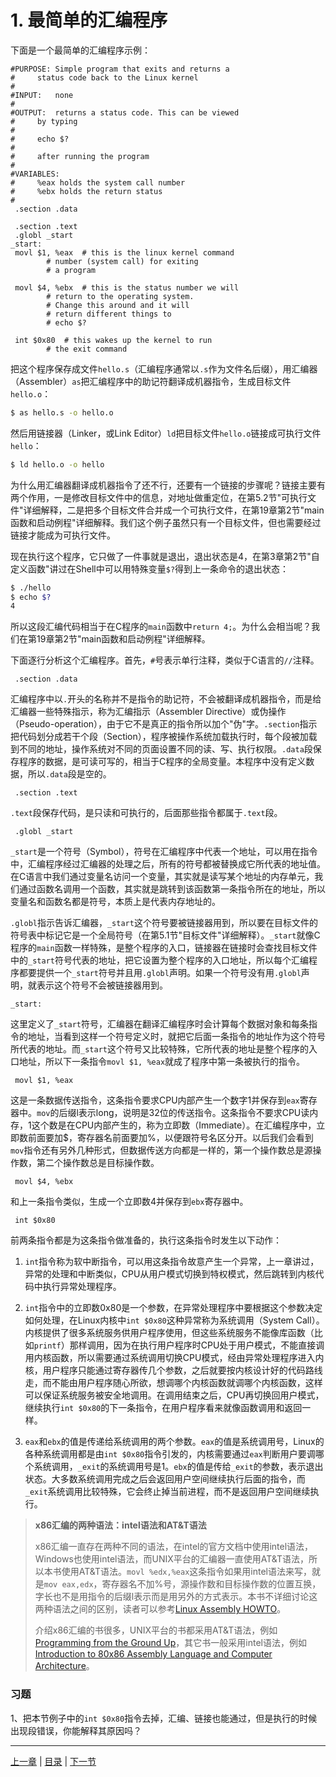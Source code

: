 # 1. 最简单的汇编程序

下面是一个最简单的汇编程序示例：

```assembly
#PURPOSE: Simple program that exits and returns a
#	  status code back to the Linux kernel
#
#INPUT:   none
#
#OUTPUT:  returns a status code. This can be viewed
#	  by typing
#
#	  echo $?
#
#	  after running the program
#
#VARIABLES:
#	  %eax holds the system call number
#	  %ebx holds the return status
#
 .section .data

 .section .text
 .globl _start
_start:
 movl $1, %eax	# this is the linux kernel command
		# number (system call) for exiting
		# a program

 movl $4, %ebx	# this is the status number we will
		# return to the operating system.
		# Change this around and it will
		# return different things to
		# echo $?

 int $0x80	# this wakes up the kernel to run
		# the exit command
```

把这个程序保存成文件`hello.s`（汇编程序通常以`.s`作为文件名后缀），用汇编器（Assembler）`as`把汇编程序中的助记符翻译成机器指令，生成目标文件`hello.o`：

```bash
$ as hello.s -o hello.o
```

然后用链接器（Linker，或Link Editor）`ld`把目标文件`hello.o`链接成可执行文件`hello`：

```bash
$ ld hello.o -o hello
```

为什么用汇编器翻译成机器指令了还不行，还要有一个链接的步骤呢？链接主要有两个作用，一是修改目标文件中的信息，对地址做重定位，在第5.2节"可执行文件"详细解释，二是把多个目标文件合并成一个可执行文件，在第19章第2节"main函数和启动例程"详细解释。我们这个例子虽然只有一个目标文件，但也需要经过链接才能成为可执行文件。

现在执行这个程序，它只做了一件事就是退出，退出状态是4，在第3章第2节"自定义函数"讲过在Shell中可以用特殊变量`$?`得到上一条命令的退出状态：

```bash
$ ./hello
$ echo $?
4
```

所以这段汇编代码相当于在C程序的`main`函数中`return 4;`。为什么会相当呢？我们在第19章第2节"main函数和启动例程"详细解释。

下面逐行分析这个汇编程序。首先，`#`号表示单行注释，类似于C语言的`//`注释。

```assembly
 .section .data
```

汇编程序中以`.`开头的名称并不是指令的助记符，不会被翻译成机器指令，而是给汇编器一些特殊指示，称为汇编指示（Assembler Directive）或伪操作（Pseudo-operation），由于它不是真正的指令所以加个"伪"字。`.section`指示把代码划分成若干个段（Section），程序被操作系统加载执行时，每个段被加载到不同的地址，操作系统对不同的页面设置不同的读、写、执行权限。`.data`段保存程序的数据，是可读可写的，相当于C程序的全局变量。本程序中没有定义数据，所以`.data`段是空的。

```assembly
 .section .text
```

`.text`段保存代码，是只读和可执行的，后面那些指令都属于`.text`段。

```assembly
 .globl _start
```

`_start`是一个符号（Symbol），符号在汇编程序中代表一个地址，可以用在指令中，汇编程序经过汇编器的处理之后，所有的符号都被替换成它所代表的地址值。在C语言中我们通过变量名访问一个变量，其实就是读写某个地址的内存单元，我们通过函数名调用一个函数，其实就是跳转到该函数第一条指令所在的地址，所以变量名和函数名都是符号，本质上是代表内存地址的。

`.globl`指示告诉汇编器，`_start`这个符号要被链接器用到，所以要在目标文件的符号表中标记它是一个全局符号（在第5.1节"目标文件"详细解释）。`_start`就像C程序的`main`函数一样特殊，是整个程序的入口，链接器在链接时会查找目标文件中的`_start`符号代表的地址，把它设置为整个程序的入口地址，所以每个汇编程序都要提供一个`_start`符号并且用`.globl`声明。如果一个符号没有用`.globl`声明，就表示这个符号不会被链接器用到。

```assembly
_start:
```

这里定义了`_start`符号，汇编器在翻译汇编程序时会计算每个数据对象和每条指令的地址，当看到这样一个符号定义时，就把它后面一条指令的地址作为这个符号所代表的地址。而`_start`这个符号又比较特殊，它所代表的地址是整个程序的入口地址，所以下一条指令`movl $1, %eax`就成了程序中第一条被执行的指令。

```assembly
 movl $1, %eax
```

这是一条数据传送指令，这条指令要求CPU内部产生一个数字1并保存到`eax`寄存器中。`mov`的后缀l表示long，说明是32位的传送指令。这条指令不要求CPU读内存，1这个数是在CPU内部产生的，称为立即数（Immediate）。在汇编程序中，立即数前面要加$，寄存器名前面要加%，以便跟符号名区分开。以后我们会看到`mov`指令还有另外几种形式，但数据传送方向都是一样的，第一个操作数总是源操作数，第二个操作数总是目标操作数。

```assembly
 movl $4, %ebx
```

和上一条指令类似，生成一个立即数4并保存到`ebx`寄存器中。

```assembly
 int $0x80
```

前两条指令都是为这条指令做准备的，执行这条指令时发生以下动作：

1. `int`指令称为软中断指令，可以用这条指令故意产生一个异常，上一章讲过，异常的处理和中断类似，CPU从用户模式切换到特权模式，然后跳转到内核代码中执行异常处理程序。

2. `int`指令中的立即数0x80是一个参数，在异常处理程序中要根据这个参数决定如何处理，在Linux内核中`int $0x80`这种异常称为系统调用（System Call）。内核提供了很多系统服务供用户程序使用，但这些系统服务不能像库函数（比如`printf`）那样调用，因为在执行用户程序时CPU处于用户模式，不能直接调用内核函数，所以需要通过系统调用切换CPU模式，经由异常处理程序进入内核，用户程序只能通过寄存器传几个参数，之后就要按内核设计好的代码路线走，而不能由用户程序随心所欲，想调哪个内核函数就调哪个内核函数，这样可以保证系统服务被安全地调用。在调用结束之后，CPU再切换回用户模式，继续执行`int $0x80`的下一条指令，在用户程序看来就像函数调用和返回一样。

3. `eax`和`ebx`的值是传递给系统调用的两个参数。`eax`的值是系统调用号，Linux的各种系统调用都是由`int $0x80`指令引发的，内核需要通过`eax`判断用户要调哪个系统调用，`_exit`的系统调用号是1。`ebx`的值是传给`_exit`的参数，表示退出状态。大多数系统调用完成之后会返回用户空间继续执行后面的指令，而`_exit`系统调用比较特殊，它会终止掉当前进程，而不是返回用户空间继续执行。

> **x86汇编的两种语法：intel语法和AT&T语法**
> 
> x86汇编一直存在两种不同的语法，在intel的官方文档中使用intel语法，Windows也使用intel语法，而UNIX平台的汇编器一直使用AT&T语法，所以本书使用AT&T语法。`movl %edx,%eax`这条指令如果用intel语法来写，就是`mov eax,edx`，寄存器名不加%号，源操作数和目标操作数的位置互换，字长也不是用指令的后缀l表示而是用另外的方式表示。本书不详细讨论这两种语法之间的区别，读者可以参考[Linux Assembly HOWTO](http://tldp.org/HOWTO/Assembly-HOWTO/)。
> 
> 介绍x86汇编的书很多，UNIX平台的书都采用AT&T语法，例如[Programming from the Ground Up](http://savannah.nongnu.org/projects/pgubook/)，其它书一般采用intel语法，例如[Introduction to 80x86 Assembly Language and Computer Architecture](http://www.amazon.com/exec/obidos/ASIN/0763717738/theassemprogra)。

### 习题

1、把本节例子中的`int $0x80`指令去掉，汇编、链接也能通过，但是执行的时候出现段错误，你能解释其原因吗？

---

[上一章](../ch17) | [目录](../index) | [下一节](s02) 